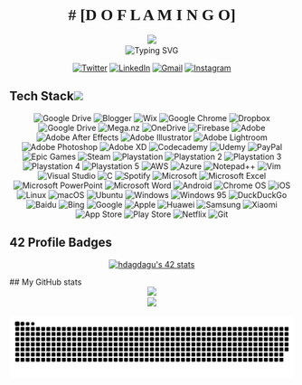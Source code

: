 <p ><h1 align="center" style='font-family: icomoon;'># [D O F L A M I N G O]</h1></p>
<p align="center">  
<img src="https://64.media.tumblr.com/649c4e0a415a87e9d93ea661151c0857/4bdcb6fc9a541bc9-8f/s540x810/dec84eafe22fde61da550bbc86a7ddf955013d91.gifv"><br>
<img src="https://readme-typing-svg.herokuapp.com?font=Fira+Code&pause=1000&color=eb9ca2&center=true&width=500&vCenter=true&lines=Welcome+to+my+Github+Profile;I'm+DOFFA;I'm+studying+Computer+Engineering+at+1337" alt="Typing SVG" />
</p>

<div align ="center">

[![Twitter](https://img.shields.io/badge/Twitter-%231DA1F2.svg?style=for-the-badge&logo=Twitter&logoColor=white&link=https://twitter.com/doooffy)](https://twitter.com/doooffy)
[![LinkedIn](https://img.shields.io/badge/linkedin-%230077B5.svg?style=for-the-badge&logo=linkedin&logoColor=white)](https://www.linkedin.com/in/*****/)
[![Gmail](https://img.shields.io/badge/Gmail-D14836?style=for-the-badge&logo=gmail&logoColor=white&link=mailto:hossam.dagdag@gmail.com)](mailto:hossam.dagdag@gmail.com)
[![Instagram](https://img.shields.io/badge/Instagram-%23E4405F.svg?style=for-the-badge&logo=Instagram&logoColor=white&link=https://www.instagram.com/_doffa/)](https://www.instagram.com/_doffa/)

</div>

## Tech Stack<img src = "https://media2.giphy.com/media/QssGEmpkyEOhBCb7e1/giphy.gif?cid=ecf05e47a0n3gi1bfqntqmob8g9aid1oyj2wr3ds3mg700bl&rid=giphy.gif" width = 32px > 

<div align ="center">
 
 
![Google Drive](https://img.shields.io/badge/Google%20Drive-4285F4?style=for-the-badge&logo=googledrive&logoColor=white)
![Blogger](https://img.shields.io/badge/Blogger-FF5722?style=for-the-badge&logo=blogger&logoColor=white)
![Wix](https://img.shields.io/badge/wix-000?style=for-the-badge&logo=wix&logoColor=white)
![Google Chrome](https://img.shields.io/badge/Google%20Chrome-4285F4?style=for-the-badge&logo=GoogleChrome&logoColor=white)
 ![Dropbox](https://img.shields.io/badge/Dropbox-%233B4D98.svg?style=for-the-badge&logo=Dropbox&logoColor=white)
 ![Google Drive](https://img.shields.io/badge/Google%20Drive-4285F4?style=for-the-badge&logo=googledrive&logoColor=white)
 ![Mega.nz](https://img.shields.io/badge/Mega-%23D90007.svg?style=for-the-badge&logo=Mega&logoColor=white)
 ![OneDrive](https://img.shields.io/badge/OneDrive-0078D4.svg?style=for-the-badge&logo=microsoftonedrive&logoColor=white)
 ![Firebase](https://img.shields.io/badge/Firebase-039BE5?style=for-the-badge&logo=Firebase&logoColor=white)
 ![Adobe](https://img.shields.io/badge/adobe-%23FF0000.svg?style=for-the-badge&logo=adobe&logoColor=white)
 ![Adobe After Effects](https://img.shields.io/badge/Adobe%20After%20Effects-9999FF.svg?style=for-the-badge&logo=Adobe%20After%20Effects&logoColor=white)
 ![Adobe Illustrator](https://img.shields.io/badge/adobe%20illustrator-%23FF9A00.svg?style=for-the-badge&logo=adobe%20illustrator&logoColor=white)
 ![Adobe Lightroom](https://img.shields.io/badge/Adobe%20Lightroom-31A8FF.svg?style=for-the-badge&logo=Adobe%20Lightroom&logoColor=white)
 ![Adobe Photoshop](https://img.shields.io/badge/adobe%20photoshop-%2331A8FF.svg?style=for-the-badge&logo=adobe%20photoshop&logoColor=white)
 ![Adobe XD](https://img.shields.io/badge/Adobe%20XD-470137?style=for-the-badge&logo=Adobe%20XD&logoColor=#FF61F6)
 ![Codecademy](https://img.shields.io/badge/Codecademy-FFF0E5?style=for-the-badge&logo=codecademy&logoColor=1F243A)
 ![Udemy](https://img.shields.io/badge/Udemy-A435F0?style=for-the-badge&logo=Udemy&logoColor=white)
 ![PayPal](https://img.shields.io/badge/PayPal-00457C?style=for-the-badge&logo=paypal&logoColor=white)
 ![Epic Games](https://img.shields.io/badge/epicgames-%23313131.svg?style=for-the-badge&logo=epicgames&logoColor=white)
 ![Steam](https://img.shields.io/badge/steam-%23000000.svg?style=for-the-badge&logo=steam&logoColor=white)
 ![Playstation](https://img.shields.io/badge/Playstation-003791?style=for-the-badge&logo=playstation&logoColor=white)
 ![Playstation 2](https://img.shields.io/badge/Playstation%202-003791?style=for-the-badge&logo=playstation-2&logoColor=white)
 ![Playstation 3](https://img.shields.io/badge/Playstation%203-003791?style=for-the-badge&logo=playstation-3&logoColor=white)
 ![Playstation 4](https://img.shields.io/badge/Playstation%204-003791?style=for-the-badge&logo=playstation-4&logoColor=white)
 ![Playstation 5](https://img.shields.io/badge/Playstation%205-003791?style=for-the-badge&logo=playstation-5&logoColor=white)
 ![AWS](https://img.shields.io/badge/AWS-%23FF9900.svg?style=for-the-badge&logo=amazon-aws&logoColor=white)
 ![Azure](https://img.shields.io/badge/azure-%230072C6.svg?style=for-the-badge&logo=microsoftazure&logoColor=white) 
 ![Notepad++](https://img.shields.io/badge/Notepad++-90E59A.svg?style=for-the-badge&logo=notepad%2b%2b&logoColor=black)
 ![Vim](https://img.shields.io/badge/VIM-%2311AB00.svg?style=for-the-badge&logo=vim&logoColor=white)
 ![Visual Studio](https://img.shields.io/badge/Visual%20Studio-5C2D91.svg?style=for-the-badge&logo=visual-studio&logoColor=white)
 ![C](https://img.shields.io/badge/c-%2300599C.svg?style=for-the-badge&logo=c&logoColor=white)
 ![Spotify](https://img.shields.io/badge/Spotify-1ED760?style=for-the-badge&logo=spotify&logoColor=white)
 ![Microsoft](https://img.shields.io/badge/Microsoft-0078D4?style=for-the-badge&logo=microsoft&logoColor=white)
 ![Microsoft Excel](https://img.shields.io/badge/Microsoft_Excel-217346?style=for-the-badge&logo=microsoft-excel&logoColor=white)
 ![Microsoft PowerPoint](https://img.shields.io/badge/Microsoft_PowerPoint-B7472A?style=for-the-badge&logo=microsoft-powerpoint&logoColor=white)
 ![Microsoft Word](https://img.shields.io/badge/Microsoft_Word-2B579A?style=for-the-badge&logo=microsoft-word&logoColor=white)
 ![Android](https://img.shields.io/badge/Android-3DDC84?style=for-the-badge&logo=android&logoColor=white)
 ![Chrome OS](https://img.shields.io/badge/chrome%20os-3d89fc?style=for-the-badge&logo=google%20chrome&logoColor=white)
 ![iOS](https://img.shields.io/badge/iOS-000000?style=for-the-badge&logo=ios&logoColor=white)
 ![Linux](https://img.shields.io/badge/Linux-FCC624?style=for-the-badge&logo=linux&logoColor=black)
 ![macOS](https://img.shields.io/badge/mac%20os-000000?style=for-the-badge&logo=macos&logoColor=F0F0F0)
 ![Ubuntu](https://img.shields.io/badge/Ubuntu-E95420?style=for-the-badge&logo=ubuntu&logoColor=white)
 ![Windows](https://img.shields.io/badge/Windows-0078D6?style=for-the-badge&logo=windows&logoColor=white)
 ![Windows 95](https://img.shields.io/badge/Windows%2095-008484?style=for-the-badge&logo=windows95&logoColor=white)
 ![DuckDuckGo](https://img.shields.io/badge/DuckDuckGo-DE5833?style=for-the-badge&logo=DuckDuckGo&logoColor=white)
 ![Baidu](https://img.shields.io/badge/Baidu-2932E1?style=for-the-badge&logo=Baidu&logoColor=white)
 ![Bing](https://img.shields.io/badge/Microsoft%20Bing-258FFA?style=for-the-badge&logo=Microsoft%20Bing&logoColor=white)
 ![Google](https://img.shields.io/badge/google-4285F4?style=for-the-badge&logo=google&logoColor=white)
 ![Apple](https://img.shields.io/badge/Apple-%23000000.svg?style=for-the-badge&logo=apple&logoColor=white)
 ![Huawei](https://img.shields.io/badge/Huawei-%23FF0000.svg?style=for-the-badge&logo=huawei&logoColor=white)
 ![Samsung](https://img.shields.io/badge/Samsung-%231428A0.svg?style=for-the-badge&logo=samsung&logoColor=white)
 ![Xiaomi](https://img.shields.io/badge/Xiaomi-%23FF6900.svg?style=for-the-badge&logo=xiaomi&logoColor=white)
 ![App Store](https://img.shields.io/badge/App_Store-0D96F6?style=for-the-badge&logo=app-store&logoColor=white)
 ![Play Store](https://img.shields.io/badge/Google_Play-414141?style=for-the-badge&logo=google-play&logoColor=white)
 ![Netflix](https://img.shields.io/badge/Netflix-E50914?style=for-the-badge&logo=netflix&logoColor=white)
  ![Git](https://img.shields.io/badge/git-%23F05033.svg?style=for-the-badge&logo=git&logoColor=white)

 </div>
 
##  42 Profile Badges

 <div align="center">

[![hdagdagu's 42 stats](https://badge42.vercel.app/api/v2/cl8ltkjyz00160gjuq0wtbcru/stats?cursusId=21&coalitionId=277)](https://github.com/JaeSeoKim/badge42)

 
 </div>
 ## My GitHub stats
<div align="center" >
 
<a  href="https://github.com/doffa-D">

<img src="https://github-readme-stats.vercel.app/api?username=doffa-D&show_icons=true&theme=radical">
</a>
 <br>

<img src="https://github.com/SP-XD/SP-XD/blob/main/images/this_page_is.gif?raw=true"  width="40%"/>

</div>

  </div>
 <p align="center">
  <img  src="https://raw.githubusercontent.com/Elanza-48/Elanza-48/main/resources/img/github-contribution-grid-snake.svg"
    alt="example" />
</p>

<!--
**doffa-D/doffa-D** is a ✨ _special_ ✨ repository because its `README.md` (this file) appears on your GitHub profile.

Here are some ideas to get you started:

- 🔭 I’m currently working on ...
- 🌱 I’m currently learning ...
- 👯 I’m looking to collaborate on ...
- 🤔 I’m looking for help with ...
- 💬 Ask me about ...
- 📫 How to reach me: ...
- 😄 Pronouns: ...
- ⚡ Fun fact: ...
-->
